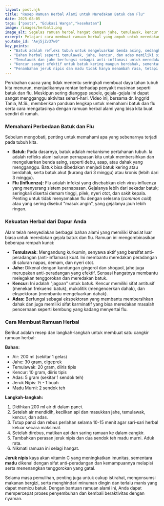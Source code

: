 ```yaml
---
layout: post.njk
title: "Resep Ramuan Herbal Alami untuk Meredakan Batuk dan Flu"
date: 2025-08-05
tags: ["posts", "Edukasi Warga","kesehatan"]
image: /images/herbal1.png
image_alt: Segelas ramuan herbal hangat dengan jahe, temulawak, kencur, dan jeruk nipis di sekelilingnya
excerpt: Pelajari cara membuat ramuan herbal yang ampuh untuk meredakan gejala batuk dan flu menggunakan bahan-bahan alami dari dapur Anda. Pahami manfaat setiap rempah untuk kesehatan pernapasan.
youtube_id: "Aej5jZv37w0"
key_points:
  - "Batuk adalah refleks tubuh untuk mengeluarkan benda asing, sedangkan flu adalah infeksi virus influenza."
  - "Bahan herbal seperti temulawak, jahe, kencur, dan adas memiliki sifat anti-peradangan dan ekspektoran yang efektif meredakan gejala batuk dan flu."
  - "Temulawak dan jahe berfungsi sebagai anti-inflamasi untuk meredakan nyeri dan demam."
  - "Kencur sangat efektif untuk batuk kering maupun berdahak, sementara adas membantu mengencerkan dahak."
  - "Penambahan jeruk nipis dan madu tidak hanya menambah rasa, tetapi juga meningkatkan imunitas dan mempercepat penyembuhan."
---
```


Perubahan cuaca yang tidak menentu seringkali membuat daya tahan tubuh kita menurun, menjadikannya rentan terhadap penyakit musiman seperti batuk dan flu. Meskipun sering dianggap sepele, gejala-gejala ini dapat sangat mengganggu aktivitas sehari-hari. Video ini, bersama dr. Inggrid Tania, M.Si., memberikan panduan lengkap untuk memahami batuk dan flu serta cara mengatasinya dengan ramuan herbal alami yang bisa kita buat sendiri di rumah.

### Memahami Perbedaan Batuk dan Flu

Sebelum mengobati, penting untuk memahami apa yang sebenarnya terjadi pada tubuh kita.
* **Batuk:** Pada dasarnya, batuk adalah mekanisme pertahanan tubuh. Ia adalah refleks alami saluran pernapasan kita untuk membersihkan dan mengeluarkan benda asing, seperti debu, asap, atau dahak yang mengganggu. Batuk bisa dibedakan menjadi batuk kering atau berdahak, serta batuk akut (kurang dari 3 minggu) atau kronis (lebih dari 3 minggu).
* **Flu (Influenza):** Flu adalah infeksi yang disebabkan oleh virus influenza yang menyerang sistem pernapasan. Gejalanya lebih dari sekadar batuk; seringkali disertai demam tinggi, pilek, nyeri otot, dan sakit kepala. Penting untuk tidak menyamakan flu dengan selesma (*common cold*) atau yang sering disebut "masuk angin", yang gejalanya jauh lebih ringan.

### Kekuatan Herbal dari Dapur Anda

Alam telah menyediakan berbagai bahan alami yang memiliki khasiat luar biasa untuk meredakan gejala batuk dan flu. Ramuan ini mengombinasikan beberapa rempah kunci:
* **Temulawak:** Mengandung kurkumin, senyawa aktif yang bersifat anti-peradangan (anti-inflamasi) kuat. Ini membantu meredakan peradangan di saluran napas, demam, dan nyeri otot.
* **Jahe:** Dikenal dengan kandungan gingerol dan shogaol, jahe juga merupakan anti-peradangan yang efektif. Sensasi hangatnya membantu melegakan tenggorokan dan meredakan batuk.
* **Kencur:** Ini adalah "jagoan" untuk batuk. Kencur memiliki sifat antitusif (menekan frekuensi batuk), mukolitik (mengencerkan dahak), dan ekspektoran (membantu mengeluarkan dahak).
* **Adas:** Berfungsi sebagai ekspektoran yang membantu membersihkan dahak dan juga memiliki sifat karminatif yang bisa meredakan masalah pencernaan seperti kembung yang kadang menyertai flu.

### Cara Membuat Ramuan Herbal

Berikut adalah resep dan langkah-langkah untuk membuat satu cangkir ramuan herbal:

**Bahan:**
* Air: 200 ml (sekitar 1 gelas)
* Jahe: 30 gram, digeprek
* Temulawak: 20 gram, diiris tipis
* Kencur: 10 gram, diiris tipis
* Adas: 5 gram (sekitar 1 sendok teh)
* Jeruk Nipis: ½ - 1 buah
* Madu Murni: 2 sendok teh

**Langkah-langkah:**
1.  Didihkan 200 ml air di dalam panci.
2.  Setelah air mendidih, kecilkan api dan masukkan jahe, temulawak, kencur, dan adas.
3.  Tutup panci dan rebus perlahan selama 10-15 menit agar sari-sari herbal keluar secara maksimal.
4.  Setelah direbus, matikan api dan saring ramuan ke dalam cangkir.
5.  Tambahkan perasan jeruk nipis dan dua sendok teh madu murni. Aduk rata.
6.  Nikmati ramuan ini selagi hangat.

**Jeruk nipis** kaya akan vitamin C yang meningkatkan imunitas, sementara **madu** dikenal dengan sifat anti-peradangan dan kemampuannya melapisi serta menenangkan tenggorokan yang gatal.

Selama masa pemulihan, penting juga untuk cukup istirahat, mengonsumsi makanan bergizi, serta menghindari minuman dingin dan terlalu manis yang dapat memicu batuk. Dengan bantuan ramuan alami ini, Anda dapat mempercepat proses penyembuhan dan kembali beraktivitas dengan nyaman.